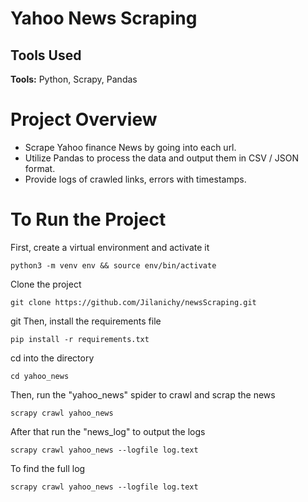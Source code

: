 # Yahoo News Scraping

## Tools Used

<b>Tools:</b> Python, Scrapy, Pandas <br>

# Project Overview

* Scrape Yahoo finance News by going into each url.
* Utilize Pandas to process the data and output them in CSV / JSON format.
* Provide logs of crawled links, errors with timestamps.


# To Run the Project
First, create a virtual environment and activate it
```
python3 -m venv env && source env/bin/activate
```
Clone the project
```
git clone https://github.com/Jilanichy/newsScraping.git
```
git 
Then, install the requirements file
```
pip install -r requirements.txt
```
cd into the directory
```
cd yahoo_news
```
Then, run the "yahoo_news" spider to crawl and scrap the news
```
scrapy crawl yahoo_news
```
After that run the "news_log" to output the logs
```
scrapy crawl yahoo_news --logfile log.text
```
To find the full log
```
scrapy crawl yahoo_news --logfile log.text
```